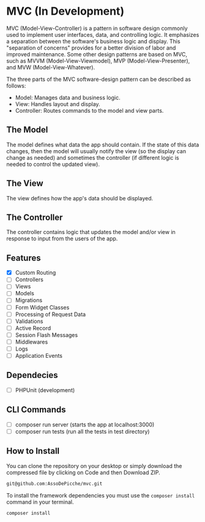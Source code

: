 # MVC (In Development)

MVC (Model-View-Controller) is a pattern in software design commonly used to implement user interfaces, data, and controlling logic. It emphasizes a separation between the software's business logic and display. This "separation of concerns" provides for a better division of labor and improved maintenance. Some other design patterns are based on MVC, such as MVVM (Model-View-Viewmodel), MVP (Model-View-Presenter), and MVW (Model-View-Whatever).

The three parts of the MVC software-design pattern can be described as follows:

- Model: Manages data and business logic.
- View: Handles layout and display.
- Controller: Routes commands to the model and view parts.

## The Model

The model defines what data the app should contain. If the state of this data changes, then the model will usually notify the view (so the display can change as needed) and sometimes the controller (if different logic is needed to control the updated view).

## The View

The view defines how the app's data should be displayed.

## The Controller

The controller contains logic that updates the model and/or view in response to input from the users of the app.

## Features

- [x] Custom Routing
- [ ] Controllers
- [ ] Views
- [ ] Models
- [ ] Migrations
- [ ] Form Widget Classes
- [ ] Processing of Request Data
- [ ] Validations
- [ ] Active Record
- [ ] Session Flash Messages
- [ ] Middlewares
- [ ] Logs
- [ ] Application Events

## Dependecies

- [ ] PHPUnit (development)

## CLI Commands

- [ ] composer run server (starts the app at localhost:3000)
- [ ] composer run tests (run all the tests in test directory)

## How to Install

You can clone the repository on your desktop or simply download the compressed file by clicking on Code and then Download ZIP.

```bash
git@github.com:AssoDePicche/mvc.git
```

To install the framework dependencies you must use the `composer install` command in your terminal.

```bash
composer install
```
